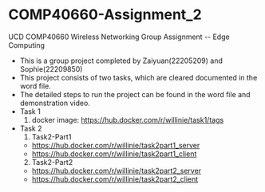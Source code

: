 # COMP40660-Assignment_2
UCD COMP40660 Wireless Networking Group Assignment -- Edge Computing 

* This is a group project completed by Zaiyuan(22205209) and Sophie(22209850)
* This project consists of two tasks, which are cleared documented in the word file. 
* The detailed steps to run the project can be found in the word file and demonstration video.
* Task 1
  1. docker image: https://hub.docker.com/r/willinie/task1/tags
* Task 2
  1. Task2-Part1
    * https://hub.docker.com/r/willinie/task2part1_server
    * https://hub.docker.com/r/willinie/task2part1_client
  2. Task2-Part2
    * https://hub.docker.com/r/willinie/task2part2_server
    * https://hub.docker.com/r/willinie/task2part2_client
